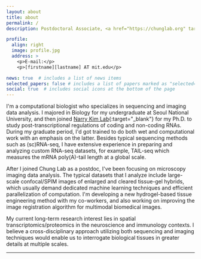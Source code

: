 ```yaml
---
layout: about
title: about
permalink: /
description: Postdoctoral Associate, <a href="https://chunglab.org" target="_blank">Chung Lab</a> at MIT.

profile:
  align: right
  image: profile.jpg
  address: >
    <p>E-mail:</p>
    <p>[firstname][lastname] AT mit.edu</p>

news: true  # includes a list of news items
selected_papers: false # includes a list of papers marked as "selected={true}"
social: true  # includes social icons at the bottom of the page
---
```


I'm a computational biologist who specializes in sequencing and imaging data analysis. I majored in Biology for my undergraduate at Seoul National University, and then joined [Narry Kim Lab](https://narrykim.org){:target="_blank"} for my Ph.D. to study post-transcriptional regulations of coding and non-coding RNAs. During my graduate period, I'd got trained to do both wet and computational work with an emphasis on the latter. Besides typical sequencing methods such as (sc)RNA-seq, I have extensive experience in preparing and analyzing custom RNA-seq datasets, for example, TAIL-seq which measures the mRNA poly(A)-tail length at a global scale.

After I joined Chung Lab as a postdoc, I've been focusing on microscopy imaging data analysis. The typical datasets that I analyze include large-scale confocal/SPIM images of enlarged and cleared tissue-gel hybrids, which usually demand dedicated machine learning techniques and efficient parallelization of computation. I'm developing a new hydrogel-based tissue engineering method with my co-workers, and also working on improving the image registration algorithm for multimodal biomedical images.

My current long-term research interest lies in spatial transcriptomics/proteomics in the neuroscience and immunology contexts. I believe a cross-disciplinary approach utilizing both sequencing and imaging techniques would enable us to interrogate biological tissues in greater details at multiple scales.

---
